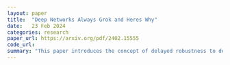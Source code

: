 ```yaml
---
layout: paper
title:  "Deep Networks Always Grok and Heres Why"
date:   23 Feb 2024
categories: research
paper_url: https://arxiv.org/pdf/2402.15555
code_url: 
summary: "This paper introduces the concept of delayed robustness to describe DNNs becoming robust to adversarial examples post-generalization. This emergence is explained through a measure of local complexity, analyzing the density of linear regions in the DNN input space. The authors find that during training linear regions emerge near training samples with the nonlinearities being forced towards decision boundries."
---
```


